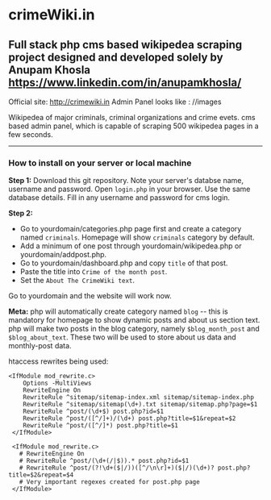 # crimeWiki.in
## Full stack php cms based wikipedea scraping project designed and developed solely by Anupam Khosla https://www.linkedin.com/in/anupamkhosla/

Official site: http://crimewiki.in 
Admin Panel looks like :  //images

Wikipedea of major criminals, criminal organizations and crime evets. cms based admin panel, which is capable of scraping 500 wikipedea pages in a few seconds.

------------------

### How to install on your server or local machine

**Step 1:** Download this git repository. Note your server's databse name, username and password. Open `login.php` in your browser. Use the same database details. Fill in any username and password for cms login.  

**Step 2:** 

- Go to yourdomain/categories.php page first and create a category named `criminals`.  Homepage will show `criminals` category by default.  
- Add a minimum of one post through yourdomain/wikipedea.php or yourdomain/addpost.php. 
- Go to yourdomain/dashboard.php and copy `title` of that post.
- Paste the title into `Crime of the month post`.
- Set the `About The CrimeWiki text`. 

Go to yourdomain and the website will work now.

**Meta:** php will automatically create category named `blog` -- this is mandatory for homepage to show dynamic posts and about us section text. php will make two posts in the blog category, namely `$blog_month_post` and `$blog_about_text`. These two will be used to store about us data and monthly-post data.

htaccess rewrites being used:  

```
<IfModule mod_rewrite.c>
    Options -MultiViews
    RewriteEngine On
    RewriteRule ^sitemap/sitemap-index.xml sitemap/sitemap-index.php
    RewriteRule ^sitemap/sitemap(\d+).txt sitemap/sitemap.php?page=$1
    RewriteRule ^post/(\d+$) post.php?id=$1 
    RewriteRule ^post/([^/]+)/(\d+) post.php?title=$1&repeat=$2 
    RewriteRule ^post/([^/]*) post.php?title=$1 
 </IfModule>
  
 <IfModule mod_rewrite.c>
   # RewriteEngine On
   # RewriteRule ^post/(\d+(/|$)).* post.php?id=$1
   # RewriteRule ^post/(?!\d+($|/))([^/\n\r]+)($|/)(\d+)? post.php?title=$2&repeat=$4 
   # Very important regexes created for post.php page
 </IfModule>

```

